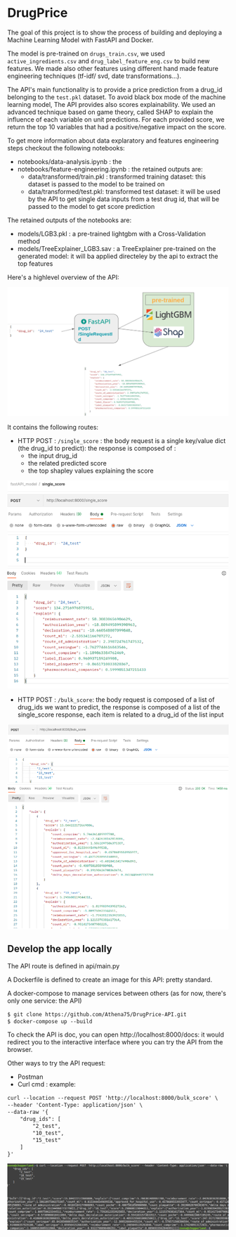# DrugPrice
The goal of this project is to show the process of building and deploying a Machine Learning Model with FastAPI and Docker.

The model is pre-trained on `drugs_train.csv`, we used `active_ingredients.csv` and `drug_label_feature_eng.csv` to build new features.
We made also other features using different hand made feature engineering techniques (tf-idf/ svd, date transformations...).

The API's main functionality is to provide a price prediction from a drug_id belonging to the `test.pkl` dataset. 
To avoid black box mode of the machine learning model, The API provides also scores explainability. We used an advanced technique based on game theory, called SHAP to explain the influence of each variable on unit predictions. 
For each provided score, we return the top 10 variables that had a positive/negative impact on the score.

To get more information about data explaratory and features engineering steps checkout the following notebooks:
* notebooks/data-analysis.ipynb : the 
* notebooks/feature-engineering.ipynb : the retained outputs are:
    * data/transformed/train.pkl : transformed training dataset: this dataset is passed to the model to be trained on
    * data/transformed/test.pkl: transformed test dataset: it will be used by the API to get single data inputs from a test drug id, that will be passed to the model to get score prediction

The retained outputs of the notebooks are:
* models/LGB3.pkl : a pre-trained lightgbm with a Cross-Validation method
* models/TreeExplainer_LGB3.sav : a TreeExplainer pre-trained on the generated model: it will ba applied directeley by the api to extract the top features 

Here's a highlevel overview of the API:

![alt text](https://github.com/Athena75/DrugPrice-API/blob/main/deliveries/docs/api-overview.png?raw=true)

It contains the following routes:

* HTTP POST : `/single_score` : the body request is a single key/value dict (the drug_id to predict): 
the response is composed of :
    * the input drug_id
    * the related predicted score
    * the top shapley values explaining the score
  
![alt text](https://github.com/Athena75/DrugPrice-API/blob/main/deliveries/docs/single_score.png?raw=true)

* HTTP POST : `/bulk_score`: the body request is composed of a list of drug_ids we want to predict, the response is composed of a list of the single_score response, each item is related to a drug_id of the list input 

![alt text](https://github.com/Athena75/DrugPrice-API/blob/main/deliveries/docs/bulk_score.png?raw=true)



## Develop the app locally
The API route is defined in api/main.py

A Dockerfile is defined to create an image for this API: pretty standard.

A docker-compose to manage services between others (as for now, there's only one service: the API)

```
$ git clone https://github.com/Athena75/DrugPrice-API.git
$ docker-compose up --build
```

To check the API is doc, you can open http://localhost:8000/docs: it would redirect you to the interactive interface where you can try the API from the browser.

Other ways to try the API request:
* Postman
* Curl cmd : example:
```
curl --location --request POST 'http://localhost:8000/bulk_score' \
--header 'Content-Type: application/json' \
--data-raw '{
    "drug_ids": [
        "2_test",
        "10_test",
        "15_test"
    ]
}'
```

![alt text](https://github.com/Athena75/DrugPrice-API/blob/main/deliveries/docs/bulk_curl.png?raw=true)


